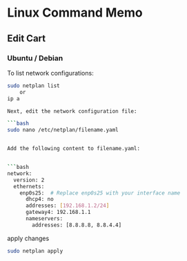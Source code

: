 # Linux Command Memo

## Edit Cart

### Ubuntu / Debian

To list network configurations:

```bash
sudo netplan list
    or
ip a

Next, edit the network configuration file:

```bash
sudo nano /etc/netplan/filename.yaml


Add the following content to filename.yaml:


```bash
network:
  version: 2
  ethernets:
    enp0s25:  # Replace enp0s25 with your interface name
      dhcp4: no
      addresses: [192.168.1.2/24]
      gateway4: 192.168.1.1
      nameservers:
        addresses: [8.8.8.8, 8.8.4.4]
```

apply changes

```bash
sudo netplan apply


